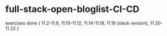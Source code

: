 # full-stack-open-bloglist-CI-CD
 
exercises done {
    11.2-11.9,
    11.10-11.12,
    11.14-11.18,
    11.19 (slack version),
    11.20-11.22
}